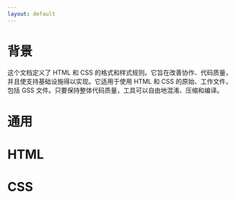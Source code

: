 ```yaml
---
layout: default
---
```


# 背景

这个文档定义了 HTML 和 CSS 的格式和样式规则。它旨在改善协作、代码质量，并且使支持基础设施得以实现。它适用于使用 HTML 和 CSS 的原始、工作文件，包括 GSS 文件。只要保持整体代码质量，工具可以自由地混淆、压缩和编译。

# 通用



# HTML


# CSS
